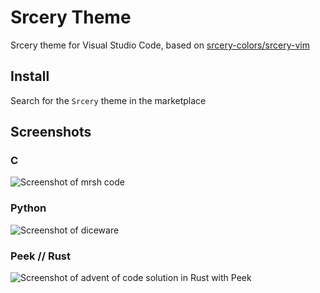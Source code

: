 # Srcery Theme

Srcery theme for Visual Studio Code, based on
[srcery-colors/srcery-vim](https://github.com/srcery-colors/srcery-vim)

## Install

Search for the `Srcery` theme in the marketplace


## Screenshots

### C

![Screenshot of mrsh code](assets/screenshot_mrsh_c.png)

### Python

![Screenshot of diceware](assets/screenshot_diceware_py.png)

### Peek // Rust

![Screenshot of advent of code solution in Rust with Peek](assets/screenshot_advent_peek_rust.png)
